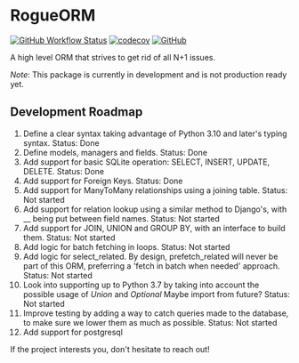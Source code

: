 # RogueORM

[![GitHub Workflow Status](https://img.shields.io/github/actions/workflow/status/MaxDude132/RogueORM/python-package.yml?branch=main)](https://github.com/MaxDude132/RogueORM/actions)
[![codecov](https://codecov.io/gh/MaxDude132/RogueORM/branch/main/graph/badge.svg?token=U7DKE4S8SV)](https://codecov.io/gh/MaxDude132/RogueORM)
[![GitHub](https://img.shields.io/github/license/MaxDude132/RogueORM)](https://github.com/MaxDude132/RogueORM/blob/main/LICENSE)

 A high level ORM that strives to get rid of all N+1 issues.

_Note_: This package is currently in development and is not production ready yet.

## Development Roadmap
 1. Define a clear syntax taking advantage of Python 3.10 and later's typing syntax. Status: Done
 2. Define models, managers and fields. Status: Done
 3. Add support for basic SQLite operation: SELECT, INSERT, UPDATE, DELETE. Status: Done
 4. Add support for Foreign Keys. Status: Done
 5. Add support for ManyToMany relationships using a joining table. Status: Not started
 6. Add support for relation lookup using a similar method to Django's, with __ being put between field names. Status: Not started
 7. Add support for JOIN, UNION and GROUP BY, with an interface to build them. Status: Not started
 8. Add logic for batch fetching in loops. Status: Not started
 9. Add logic for select_related. By design, prefetch_related will never be part of this ORM, preferring a 'fetch in batch when needed' approach. Status: Not started
 10. Look into supporting up to Python 3.7 by taking into account the possible usage of *Union* and *Optional* Maybe import from future? Status: Not started
 11. Improve testing by adding a way to catch queries made to the database, to make sure we lower them as much as possible. Status: Not started
 12. Add support for postgresql

If the project interests you, don't hesitate to reach out!
